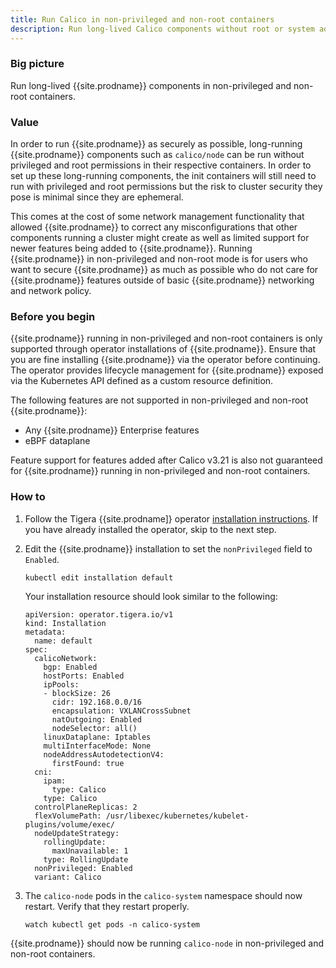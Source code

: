 ```yaml
---
title: Run Calico in non-privileged and non-root containers
description: Run long-lived Calico components without root or system admin privileges.
---
```


### Big picture

Run long-lived {{site.prodname}} components in non-privileged and non-root containers.

### Value

In order to run {{site.prodname}} as securely as possible, long-running {{site.prodname}}
components such as `calico/node` can be run without privileged and root permissions in their
respective containers. In order to set up these long-running components, the init containers
will still need to run with privileged and root permissions but the risk to cluster security
they pose is minimal since they are ephemeral.

This comes at the cost of some network management functionality that allowed {{site.prodname}}
to correct any misconfigurations that other components running a cluster might create as well
as limited support for newer features being added to {{site.prodname}}. Running {{site.prodname}}
in non-privileged and non-root mode is for users who want to secure {{site.prodname}} as much
as possible who do not care for {{site.prodname}} features outside of basic {{site.prodname}}
networking and network policy.

### Before you begin

{{site.prodname}} running in non-privileged and non-root containers is only supported through
operator installations of {{site.prodname}}. Ensure that you are fine installing {{site.prodname}}
via the operator before continuing. The operator provides lifecycle management for {{site.prodname}}
exposed via the Kubernetes API defined as a custom resource definition.

The following features are not supported in non-privileged and non-root {{site.prodname}}:
* Any {{site.prodname}} Enterprise features
* eBPF dataplane

Feature support for features added after Calico v3.21 is also not guaranteed for {{site.prodname}}
running in non-privileged and non-root containers.

### How to

1. Follow the Tigera {{site.prodname]} operator [installation instructions](../getting-started/kuberneetes/quickstart).
   If you have already installed the operator, skip to the next step.

1. Edit the {{site.prodname}} installation to set the `nonPrivileged` field to `Enabled`.
   ```
   kubectl edit installation default
   ```
   Your installation resource should look similar to the following:
   ```
   apiVersion: operator.tigera.io/v1
   kind: Installation
   metadata:
     name: default
   spec:
     calicoNetwork:
       bgp: Enabled
       hostPorts: Enabled
       ipPools:
       - blockSize: 26
         cidr: 192.168.0.0/16
         encapsulation: VXLANCrossSubnet
         natOutgoing: Enabled
         nodeSelector: all()
       linuxDataplane: Iptables
       multiInterfaceMode: None
       nodeAddressAutodetectionV4:
         firstFound: true
     cni:
       ipam:
         type: Calico
       type: Calico
     controlPlaneReplicas: 2
     flexVolumePath: /usr/libexec/kubernetes/kubelet-plugins/volume/exec/
     nodeUpdateStrategy:
       rollingUpdate:
         maxUnavailable: 1
       type: RollingUpdate
     nonPrivileged: Enabled
     variant: Calico
   ```

1. The `calico-node` pods in the `calico-system` namespace should now restart. Verify that they restart properly.
   ```
   watch kubectl get pods -n calico-system
   ```

{{site.prodname}} should now be running `calico-node` in non-privileged and non-root containers.
